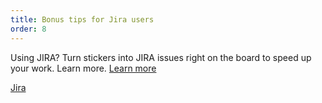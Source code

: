```yaml
---
title: Bonus tips for Jira users 
order: 8
---
```


Using JIRA? Turn stickers into JIRA issues right on the board to speed up your work. Learn more. [Learn more](https://help.realtimeboard.com/support/solutions/articles/11000029984-jira-cards)

[Jira](howTo:sticker-to-jira-card)
